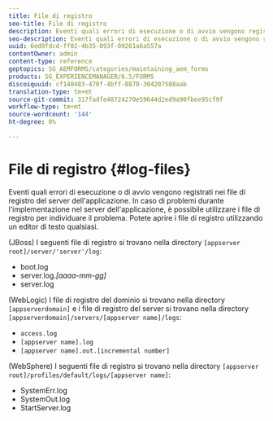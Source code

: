```yaml
---
title: File di registro
seo-title: File di registro
description: Eventi quali errori di esecuzione o di avvio vengono registrati nei file di registro del server applicazione, che possono essere aperti utilizzando qualsiasi editor di testo.
seo-description: Eventi quali errori di esecuzione o di avvio vengono registrati nei file di registro del server applicazione, che possono essere aperti utilizzando qualsiasi editor di testo.
uuid: 6ed9fdcd-ff02-4b35-893f-09261a6a557a
contentOwner: admin
content-type: reference
geptopics: SG_AEMFORMS/categories/maintaining_aem_forms
products: SG_EXPERIENCEMANAGER/6.5/FORMS
discoiquuid: cf140483-470f-4bff-8870-304207508aab
translation-type: tm+mt
source-git-commit: 317fadfe48724270e59644d2ed9a90fbee95cf9f
workflow-type: tm+mt
source-wordcount: '144'
ht-degree: 0%

---
```



# File di registro {#log-files}

Eventi quali errori di esecuzione o di avvio vengono registrati nei file di registro del server dell&#39;applicazione. In caso di problemi durante l&#39;implementazione nel server dell&#39;applicazione, è possibile utilizzare i file di registro per individuare il problema. Potete aprire i file di registro utilizzando un editor di testo qualsiasi.

(JBoss) I seguenti file di registro si trovano nella directory `[appserver root]/server/'server'/log`:

* boot.log
* server.log.*[aaaa-mm-gg]*
* server.log

(WebLogic) I file di registro del dominio si trovano nella directory `[appserverdomain]` e i file di registro del server si trovano nella directory `[appserverdomain]/servers/[appserver name]/logs`:

* `access.log`
* `[appserver name].log`
* `[appserver name].out.[incremental number]`

(WebSphere) I seguenti file di registro si trovano nella directory `[appserver root]/profiles/default/logs/[appserver name]`:

* SystemErr.log
* SystemOut.log
* StartServer.log


